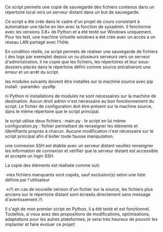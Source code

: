 Ce script permets une copie de sauvegarde des fichiers contenus dans un répertoire local vers un serveur distant dans un but de sauvegarde.

Ce script a été crée dans le cadre d'un projet de cours consistant à automatiser une tâche en lien avec la fonction de sysadmin. 
Il fonctionne avec les versions 3.8+ de Python et a été testé sur Windows uniquement. 
Pour les test, une machine virtuelle windows a été crée avec un accès a un réseau LAN partagé avec l'hôte.

En condition réelle, ce script permets de réaliser une sauvegarde de fichiers ( des logs par exemple) depuis un ou plusieurs serveurs vers un serveur d'administration, 
il ne copie que les fichiers, les répertoires et leur sous-dossiers placés dans le répertoire défini comme source entraîneront une erreur et un arrêt du script.


les modules suivants doivent être installés sur la machine source avec pip install:
-paramiko
-pysftp

ni Python ni installations de modules ne sont nécessaires sur la machine de destination.
Aucun droit admin n'est nécessaire au bon fonctionnement du script.
Le fichier de configuration doit être présent sur la machine source, dans le même répertoire que le script principal.

le script utilise deux fichiers :
main.py : le script en lui même
configuration.py : fichier permettant de renseigner les éléments et identifiants propres à chacun.
Aucune modification n'est nécessaire sur le script principal afin d'éviter toute fausse manipulation.

une connexion SSH est établie avec un serveur distant veuillez renseigner les information de connexion et vérifier que le serveur distant est accessible et accepte un login SSH.

La copie des éléments est réalisée comme suit:

->les fichiers manquants sont copiés, sauf exclusion(s) selon une liste définie par l'utilisateur

->/!\ en cas de nouvelle version d'un fichier sur la source, les fichiers plus anciens sur le répertoire distant sont écrasés directement sans message d'avertissement /!\

Il s'agit de mon premier script en Python, il a été testé et est fonctionnel. Toutefois, si vous avez des propositions de modifications, optimisations, adaptations pour les autres plateformes, je serai très heureux de pouvoir les implanter et faire évoluer ce projet!

